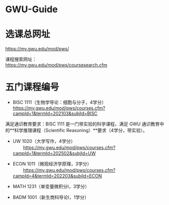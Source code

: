 # GWU-Guide
# 选课总网址
https://my.gwu.edu/mod/pws/  

课程搜索网址：  
https://my.gwu.edu/mod/pws/coursesearch.cfm  

# 五门课程编号  
  
- BISC 1111（生物学导论：细胞与分子，4学分）  
https://my.gwu.edu/mod/pws/courses.cfm?campId=1&termId=202103&subjId=BISC  
   
 满足通识教育要求：BISC 1111 是一门带实验的科学课程，满足 GWU 通识教育中的**科学推理课程（Scientific Reasoning）**要求（4学分，带实验）。  

- UW 1020（大学写作，4学分）   
　　
https://my.gwu.edu/mod/pws/courses.cfm?campId=1&termId=202502&subjId=UW  

- ECON 1011（微观经济学原理，3学分） 　　  
　　
https://my.gwu.edu/mod/pws/courses.cfm?campId=4&termId=202203&subjId=ECON    

- MATH 1231（单变量微积分I，3学分） 　  　
　　
- BADM 1001（新生商科导论I，1学分）  

